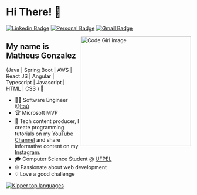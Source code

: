 <h1>Hi There! 👋</h1>

[![Linkedin Badge](https://img.shields.io/badge/-LinkedIn-07fada?style=flat-square&logo=Linkedin&logoColor=white&link=https://www.linkedin.com/in/matheussouzagonzalez/)](https://www.linkedin.com/in/matheussouzagonzalez/)
[![Personal Badge](https://img.shields.io/badge/-Website-6633cc?style=flat-square&logo=Me&logoColor=white&link=https://www.fernandakipper.com/)](https://fernandakipper.com/)
[![Gmail Badge](https://img.shields.io/badge/-contato@fernandakipper.com-6633cc?style=flat-square&logo=Gmail&logoColor=white&link=mailto:contato@fernandakipper.com)](mailto:contato@fernandakipper.com)

<img align="right" alt="Code Girl image" src="./codeGirl.jpg"  width="300px"/>

## My name is Matheus Gonzalez
(Java | Spring Boot | AWS | React JS | Angular | Typescript | Javascript | HTML | CSS ) 🚀
- 👩‍💻 Software Engineer @[Itaú](https://www.itau.com.br/)
- 🏆 Microsoft MVP
- 🎥 Tech content producer, I create programming tutorials on my [YouTube Channel](https://www.youtube.com/@kipperdev) and share informative content on my [Instagram](https://www.instagram.com/kipper.dev/).
- 🎓 Computer Science Student @ [UFPEL](https://portal.ufpel.edu.br/)
- 🌐 Passionate about web development
- 💡 Love a good challenge

<div align="left">
  
[![Kipper top languages](https://github-readme-stats.vercel.app/api/top-langs/?username=matheusgonzalez91&theme=dark)](https://github.com/anuraghazra/github-readme-stats)
  
</div>
